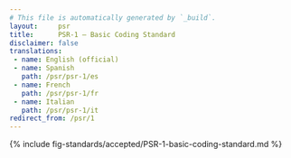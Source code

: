 ```yaml
---
# This file is automatically generated by `_build`.
layout:     psr
title:      PSR-1 — Basic Coding Standard
disclaimer: false
translations:
 - name: English (official)
 - name: Spanish
   path: /psr/psr-1/es
 - name: French
   path: /psr/psr-1/fr
 - name: Italian
   path: /psr/psr-1/it
redirect_from: /psr/1
---
```

{% include fig-standards/accepted/PSR-1-basic-coding-standard.md %}
